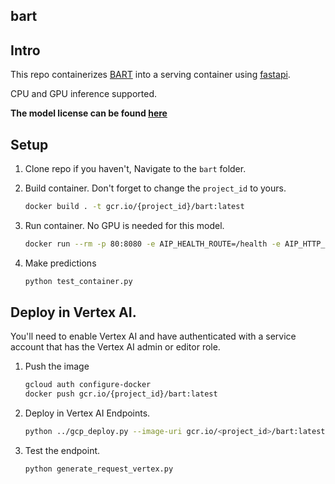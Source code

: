 ## bart

## Intro

This repo containerizes [BART](https://huggingface.co/facebook/bart-large-cnn) into a serving container using [fastapi](https://fastapi.tiangolo.com/).

CPU and GPU inference supported.

**The model license can be found [here](https://huggingface.co/models?license=license:apache-2.0)**

## Setup

1. Clone repo if you haven't, Navigate to the `bart` folder.
1. Build container. Don't forget to change the `project_id` to yours.

    ```bash
    docker build . -t gcr.io/{project_id}/bart:latest
    ```

1. Run container. No GPU is needed for this model.

    ```bash
    docker run --rm -p 80:8080 -e AIP_HEALTH_ROUTE=/health -e AIP_HTTP_PORT=8080 -e AIP_PREDICT_ROUTE=/predict gcr.io/{project_id}/bart:latest
    ```

1. Make predictions

    ```bash
    python test_container.py
    ```
## Deploy in Vertex AI.

You'll need to enable Vertex AI and have authenticated with a service account that has the Vertex AI admin or editor role.

1. Push the image

    ```bash
    gcloud auth configure-docker
    docker push gcr.io/{project_id}/bart:latest
    ```
  
1. Deploy in Vertex AI Endpoints.

    ```bash
    python ../gcp_deploy.py --image-uri gcr.io/<project_id>/bart:latest --accelerator-count 0 --model-name bart --endpoint-name bart-endpoint --endpoint-deployed-name bart-deployed-name
    ```

1. Test the endpoint. 

    ```bash
    python generate_request_vertex.py
    ```
